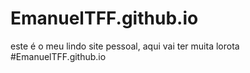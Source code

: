 # EmanuelTFF.github.io
este é o meu lindo site pessoal, aqui vai ter muita lorota
# E m a n u e l T F F . g i t h u b . i o  
 